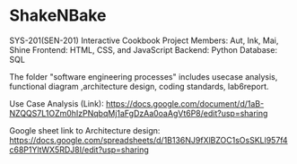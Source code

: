# ShakeNBake

SYS-201(SEN-201) Interactive Cookbook Project
Members: Aut, Ink, Mai, Shine
Frontend: HTML, CSS, and JavaScript
Backend: Python
Database: SQL

The folder "software engineering processes" includes usecase analysis, functional diagram ,architecture design, coding standards, lab6report. 

Use Case Analysis (Link): https://docs.google.com/document/d/1aB-NZQQS7L1OZm0hIzPNqbqMj1aFgDzAa0oaAgVt6P8/edit?usp=sharing

Google sheet link to Architecture design: https://docs.google.com/spreadsheets/d/1B136NJ9fXlBZOC1sOsSKLl957f4c68P1YltWX5RDJ8I/edit?usp=sharing



